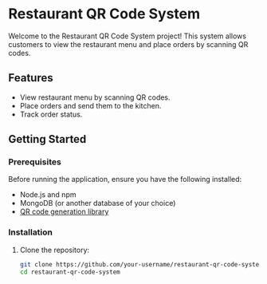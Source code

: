 # Restaurant QR Code System

Welcome to the Restaurant QR Code System project! This system allows customers to view the restaurant menu and place orders by scanning QR codes.

## Features

- View restaurant menu by scanning QR codes.
- Place orders and send them to the kitchen.
- Track order status.

## Getting Started

### Prerequisites

Before running the application, ensure you have the following installed:

- Node.js and npm
- MongoDB (or another database of your choice)
- [QR code generation library](#your-qrcode-library)

### Installation

1. Clone the repository:

   ```bash
   git clone https://github.com/your-username/restaurant-qr-code-system.git
   cd restaurant-qr-code-system
